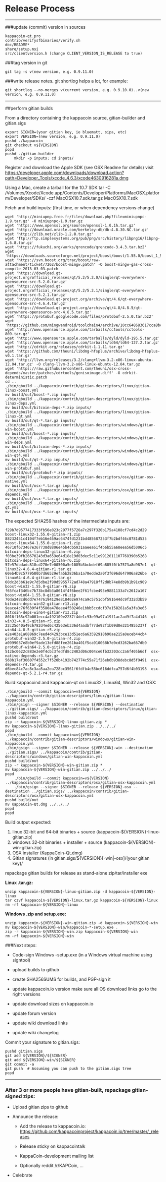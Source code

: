 Release Process
====================

* * *

###update (commit) version in sources

	kappacoin-qt.pro
	contrib/verifysfbinaries/verify.sh
	doc/README*
	share/setup.nsi
	src/clientversion.h (change CLIENT_VERSION_IS_RELEASE to true)

###tag version in git

	git tag -s v(new version, e.g. 0.9.11.0)

###write release notes. git shortlog helps a lot, for example:

	git shortlog --no-merges v(current version, e.g. 0.9.10.0)..v(new version, e.g. 0.9.11.0)

* * *

##perform gitian builds

 From a directory containing the kappacoin source, gitian-builder and gitian.sigs
  
	export SIGNER=(your gitian key, ie bluematt, sipa, etc)
	export VERSION=(new version, e.g. 0.9.11.0)
	pushd ./kappacoin
	git checkout v${VERSION}
	popd
	pushd ./gitian-builder
        mkdir -p inputs; cd inputs/

 Register and download the Apple SDK (see OSX Readme for details)
	visit https://developer.apple.com/downloads/download.action?path=Developer_Tools/xcode_4.6.3/xcode4630916281a.dmg
 
 Using a Mac, create a tarball for the 10.7 SDK
	tar -C /Volumes/Xcode/Xcode.app/Contents/Developer/Platforms/MacOSX.platform/Developer/SDKs/ -czf MacOSX10.7.sdk.tar.gz MacOSX10.7.sdk

 Fetch and build inputs: (first time, or when dependency versions change)

	wget 'http://miniupnp.free.fr/files/download.php?file=miniupnpc-1.9.tar.gz' -O miniupnpc-1.9.tar.gz
	wget 'https://www.openssl.org/source/openssl-1.0.1h.tar.gz'
	wget 'http://download.oracle.com/berkeley-db/db-4.8.30.NC.tar.gz'
	wget 'http://zlib.net/zlib-1.2.8.tar.gz'
	wget 'ftp://ftp.simplesystems.org/pub/png/src/history/libpng16/libpng-1.6.8.tar.gz'
	wget 'https://fukuchi.org/works/qrencode/qrencode-3.4.3.tar.bz2'
	wget 'https://downloads.sourceforge.net/project/boost/boost/1.55.0/boost_1_55_0.tar.bz2'
	wget 'https://svn.boost.org/trac/boost/raw-attachment/ticket/7262/boost-mingw.patch' -O boost-mingw-gas-cross-compile-2013-03-03.patch
	wget 'https://download.qt-project.org/official_releases/qt/5.2/5.2.0/single/qt-everywhere-opensource-src-5.2.0.tar.gz'
	wget 'https://download.qt-project.org/official_releases/qt/5.2/5.2.1/single/qt-everywhere-opensource-src-5.2.1.tar.gz'
	wget 'https://download.qt-project.org/archive/qt/4.6/qt-everywhere-opensource-src-4.6.4.tar.gz'
	wget 'https://download.qt-project.org/archive/qt/4.8/4.8.5/qt-everywhere-opensource-src-4.8.5.tar.gz'
	wget 'https://protobuf.googlecode.com/files/protobuf-2.5.0.tar.bz2'
	wget 'https://github.com/mingwandroid/toolchain4/archive/10cc648683617cca8bcbeae507888099b41b530c.tar.gz'
	wget 'http://www.opensource.apple.com/tarballs/cctools/cctools-809.tar.gz'
	wget 'http://www.opensource.apple.com/tarballs/dyld/dyld-195.5.tar.gz'
	wget 'http://www.opensource.apple.com/tarballs/ld64/ld64-127.2.tar.gz'
	wget 'http://cdrkit.org/releases/cdrkit-1.1.11.tar.gz'
	wget 'https://github.com/theuni/libdmg-hfsplus/archive/libdmg-hfsplus-v0.1.tar.gz'
	wget 'http://llvm.org/releases/3.2/clang+llvm-3.2-x86-linux-ubuntu-12.04.tar.gz' -O clang-llvm-3.2-x86-linux-ubuntu-12.04.tar.gz
	wget 'https://raw.githubusercontent.com/theuni/osx-cross-depends/master/patches/cdrtools/genisoimage.diff' -O cdrkit-deterministic.patch
	cd ..
	./bin/gbuild ../kappacoin/contrib/gitian-descriptors/linux/gitian-linux-boost.yml
	mv build/out/boost-*.zip inputs/
	./bin/gbuild ../kappacoin/contrib/gitian-descriptors/linux/gitian-linux-deps.yml
	mv build/out/bitcoin-deps-*.zip inputs/
	./bin/gbuild ../kappacoin/contrib/gitian-descriptors/linux/gitian-linux-qt.yml
	mv build/out/qt-*.tar.gz inputs/
	./bin/gbuild ../kappacoin/contrib/gitian-descriptors/windows/gitian-win-boost.yml
	mv build/out/boost-*.zip inputs/
	./bin/gbuild ../kappacoin/contrib/gitian-descriptors/windows/gitian-win-deps.yml
	mv build/out/bitcoin-deps-*.zip inputs/
	./bin/gbuild ../kappacoin/contrib/gitian-descriptors/windows/gitian-win-qt4.yml
	mv build/out/qt-*.zip inputs/
	./bin/gbuild ../kappacoin/contrib/gitian-descriptors/windows/gitian-win-protobuf.yml
	mv build/out/protobuf-*.zip inputs/
	./bin/gbuild ../kappacoin/contrib/gitian-descriptors/osx/gitian-osx-native.yml
	mv build/out/osx-*.tar.gz inputs/
	./bin/gbuild ../kappacoin/contrib/gitian-descriptors/osx/gitian-osx-depends.yml
	mv build/out/osx-*.tar.gz inputs/
	./bin/gbuild ../kappacoin/contrib/gitian-descriptors/osx/gitian-osx-qt.yml
	mv build/out/osx-*.tar.gz inputs/

 The expected SHA256 hashes of the intermediate inputs are:

    f29b7d9577417333fb56e023c2977f5726a7c297f320b175a4108cf7cd4c2d29  boost-linux32-1.55.0-gitian-r1.zip
    88232451c4104f7eb16e469ac6474fd1231bd485687253f7b2bdf46c0781d535  boost-linux64-1.55.0-gitian-r1.zip
    46710f673467e367738d8806e45b4cb5931aaeea61f4b6b55a68eea56d5006c5  bitcoin-deps-linux32-gitian-r6.zip
    f03be39fb26670243d3a659e64d18e19d03dec5c11e9912011107768390b5268  bitcoin-deps-linux64-gitian-r6.zip
    57e57dbdadc818cd270e7e00500a5e1085b3bcbdef69a885f0fb7573a8d987e1  qt-linux32-4.6.4-gitian-r1.tar.gz
    60eb4b9c5779580b7d66529efa5b2836ba1a70edde2a0f3f696d647906a826be  qt-linux64-4.6.4-gitian-r1.tar.gz
    60dc2d3b61e9c7d5dbe2f90d5955772ad748a47918ff2d8b74e8db9b1b91c909  boost-win32-1.55.0-gitian-r6.zip
    f65fcaf346bc7b73bc8db3a8614f4f6bee2f61fcbe495e9881133a7c2612a167  boost-win64-1.55.0-gitian-r6.zip
    70de248cd0dd7e7476194129e818402e974ca9c5751cbf591644dc9f332d3b59  bitcoin-deps-win32-gitian-r13.zip
    9eace4c76f639f4f3580a478eee4f50246e1bbb5ccdcf37a158261a5a3fa3e65  bitcoin-deps-win64-gitian-r13.zip
    8016f165c92b001ecc4a192109e2237f4de1c93e99a97a19f1ac2ad9f7a4d146  qt-win32-4.8.5-gitian-r5.zip
    22c25d40a49c6782d4ed6c42563eb336d4aadbf77de92f1b09d8e3214855237f  qt-win64-4.8.5-gitian-r5.zip
    e2e403e1a08869c7eed4d4293bce13d51ec6a63592918b90ae215a0eceb44cb4  protobuf-win32-2.5.0-gitian-r4.zip
    a0999037e8b0ef9ade13efd88fee261ba401f5ca910068b7e0cd3262ba667db0  protobuf-win64-2.5.0-gitian-r4.zip
    512bc0622c883e2e0f4cbc3fedfd8c2402d06c004ce6fb32303cc2a6f405b6df  osx-native-depends-r3.tar.gz
    560b17ef30607f4552c7f520b4192b742774c55a71f26eb6b938debc8d5f9491  osx-depends-r4.tar.gz
    d6bec84c7ac8c3aa5aa2ea728bc3561f6fdfb4c58bc616ddfca757d6f4b03198  osx-depends-qt-5.2.1-r4.tar.gz


 Build kappacoind and kappacoin-qt on Linux32, Linux64, Win32 and OSX:
  
	./bin/gbuild --commit kappacoin=v${VERSION} ../kappacoin/contrib/gitian-descriptors/linux/gitian-linux-kappacoin.yml
	./bin/gsign --signer $SIGNER --release ${VERSION} --destination ../gitian.sigs/ ../kappacoin/contrib/gitian-descriptors/linux/gitian-linux-kappacoin.yml
	pushd build/out
	zip -r kappacoin-${VERSION}-linux-gitian.zip *
	mv kappacoin-${VERSION}-linux-gitian.zip ../../../
	popd
	./bin/gbuild --commit kappacoin=v${VERSION} ../kappacoin/contrib/gitian-descriptors/windows/gitian-win-kappacoin.yml
	./bin/gsign --signer $SIGNER --release ${VERSION}-win --destination ../gitian.sigs/ ../kappacoin/contrib/gitian-descriptors/windows/gitian-win-kappacoin.yml
	pushd build/out
	zip -r kappacoin-${VERSION}-win-gitian.zip *
	mv kappacoin-${VERSION}-win-gitian.zip ../../../
	popd
        ./bin/gbuild --commit kappacoin=v${VERSION} ../kappacoin/contrib/gitian-descriptors/osx/gitian-osx-kappacoin.yml
        ./bin/gsign --signer $SIGNER --release ${VERSION}-osx --destination ../gitian.sigs/ ../kappacoin/contrib/gitian-descriptors/osx/gitian-osx-kappacoin.yml
	pushd build/out
	mv KappaCoin-Qt.dmg ../../../
	popd
	popd

  Build output expected:

  1. linux 32-bit and 64-bit binaries + source (kappacoin-${VERSION}-linux-gitian.zip)
  2. windows 32-bit binaries + installer + source (kappacoin-${VERSION}-win-gitian.zip)
  3. OSX installer (KappaCoin-Qt.dmg)
  4. Gitian signatures (in gitian.sigs/${VERSION}[-win|-osx]/(your gitian key)/

repackage gitian builds for release as stand-alone zip/tar/installer exe

**Linux .tar.gz:**

	unzip kappacoin-${VERSION}-linux-gitian.zip -d kappacoin-${VERSION}-linux
	tar czvf kappacoin-${VERSION}-linux.tar.gz kappacoin-${VERSION}-linux
	rm -rf kappacoin-${VERSION}-linux

**Windows .zip and setup.exe:**

	unzip kappacoin-${VERSION}-win-gitian.zip -d kappacoin-${VERSION}-win
	mv kappacoin-${VERSION}-win/kappacoin-*-setup.exe .
	zip -r kappacoin-${VERSION}-win.zip kappacoin-${VERSION}-win
	rm -rf kappacoin-${VERSION}-win

###Next steps:

* Code-sign Windows -setup.exe (in a Windows virtual machine using signtool)

* upload builds to github

* create SHA256SUMS for builds, and PGP-sign it

* update kappacoin.io version
  make sure all OS download links go to the right versions
  
* update download sizes on kappacoin.io

* update forum version

* update wiki download links

* update wiki changelog

Commit your signature to gitian.sigs:

	pushd gitian.sigs
	git add ${VERSION}/${SIGNER}
	git add ${VERSION}-win/${SIGNER}
	git commit -a
	git push  # Assuming you can push to the gitian.sigs tree
	popd

-------------------------------------------------------------------------

### After 3 or more people have gitian-built, repackage gitian-signed zips:

- Upload gitian zips to github

- Announce the release:

  - Add the release to kappacoin.io: https://github.com/kappacoinproject/kappacoin.io/tree/master/_releases

  - Release sticky on kappacointalk

  - KappaCoin-development mailing list

  - Optionally reddit /r/KAPCoin, ...

- Celebrate 
